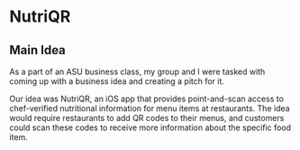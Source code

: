# NutriQR

## Main Idea

As a part of an ASU business class, my group and I were tasked with coming up with a business idea and creating a pitch for it.

Our idea was NutriQR, an iOS app that provides point-and-scan access to chef-verified nutritional information for menu items
at restaurants. The idea would require restaurants to add QR codes to their menus, and customers could scan these codes to receive more information about the specific food item.
